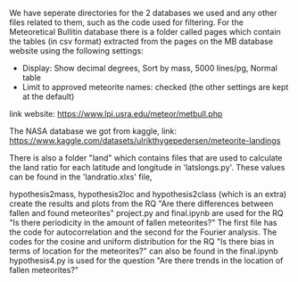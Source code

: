 We have seperate directories for the 2 databases we used and any other files related to them, such as the code used for filtering. For the Meteoretical Bullitin database there is a folder called pages which contain the tables (in csv format) extracted from the pages on the MB database website using the following settings:
- Display: Show decimal degrees, Sort by mass, 5000 lines/pg, Normal table
- Limit to approved meteorite names: checked
(the other settings are kept at the default)

link website: https://www.lpi.usra.edu/meteor/metbull.php

The NASA database we got from kaggle, link: https://www.kaggle.com/datasets/ulrikthygepedersen/meteorite-landings 

There is also a folder "land" which contains files that are used to calculate the land ratio for each latitude and longitude in 'latslongs.py'. These values can be found in the 'landratio.xlxs' file, 

hypothesis2mass,  hypothesis2loc and hypothesis2class (which is an extra) create the results and plots from the RQ "Are there differences between fallen and found meteorites"
project.py and final.ipynb are used for the RQ "Is there periodicity in the amount of fallen meteorites?" The first file has the code for autocorrelation and the second for the Fourier analysis. The codes for the cosine and uniform distribution for the RQ "Is there bias in terms of location for the meteorites?" can also be found in the final.ipynb
hypothesis4.py is used for the question "Are there trends in the location of fallen meteorites?"
